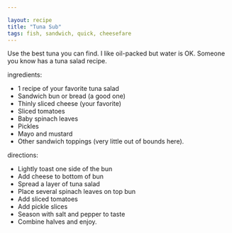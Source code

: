 ```yaml
---

layout: recipe
title: "Tuna Sub"
tags: fish, sandwich, quick, cheesefare
---
```


Use the best tuna you can find. I like oil-packed but water is OK. Someone you know has a tuna salad recipe.

ingredients:
- 1 recipe of your favorite tuna salad
- Sandwich bun or bread (a good one)
- Thinly sliced cheese (your favorite)
- Sliced tomatoes
- Baby spinach leaves
- Pickles
- Mayo and mustard
- Other sandwich toppings (very little out of bounds here).

directions:
- Lightly toast one side of the bun
- Add cheese to bottom of bun
- Spread a layer of tuna salad
- Place several spinach leaves on top bun
- Add sliced tomatoes
- Add pickle slices
- Season with salt and pepper to taste
- Combine halves and enjoy.
